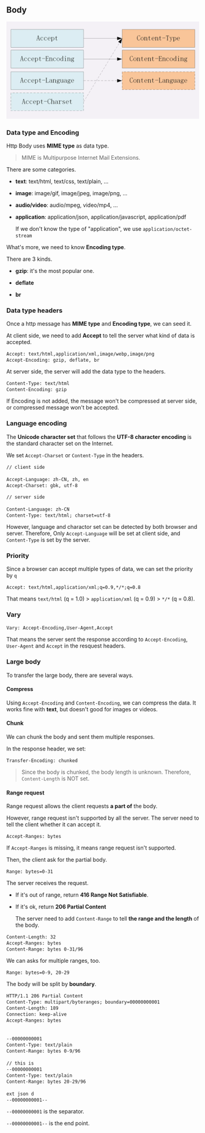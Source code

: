 ## Body

![data-type-headers](./img/data-type-headers.png)

### Data type and Encoding

Http Body uses **MIME type** as data type.

> MIME is Multipurpose Internet Mail Extensions.

There are some categories.

- **text**: text/html, text/css, text/plain, ...

- **image**: image/gif, image/jpeg, image/png, ...

- **audio/video**: audio/mpeg, video/mp4, ...

- **application**: application/json, application/javascript, application/pdf

  If we don't know the type of "application", we use `application/octet-stream`

What's more, we need to know **Encoding type**.

There are 3 kinds.

- **gzip**: it's the most popular one.

- **deflate**

- **br**

### Data type headers

Once a http message has **MIME type** and **Encoding type**, we can seed it.

At client side, we need to add **Accept** to tell the server what kind of data is accepted.

```code
Accept: text/html,application/xml,image/webp,image/png
Accept-Encoding: gzip, deflate, br
```

At server side, the server will add the data type to the headers.

```code
Content-Type: text/html
Content-Encoding: gzip
```

If Encoding is not added, the message won't be compressed at server side, or compressed message won't be accepted.

### Language encoding

The **Unicode character set** that follows the **UTF-8 character encoding** is the standard character set on the Internet.

We set `Accept-Charset` or `Content-Type` in the headers.

```code
// client side

Accept-Language: zh-CN, zh, en
Accept-Charset: gbk, utf-8
```

```code
// server side

Content-Language: zh-CN
Content-Type: text/html; charset=utf-8
```

However, language and charactor set can be detected by both browser and server. Therefore, Only `Accept-Language` will be set at client side, and `Content-Type` is set by the server.

### Priority

Since a browser can accept multiple types of data, we can set the priority by `q`

```code
Accept: text/html,application/xml;q=0.9,*/*;q=0.8
```

That means `text/html` (q = 1.0) > `application/xml` (q = 0.9) > `*/*` (q = 0.8).

### Vary

```code
Vary: Accept-Encoding,User-Agent,Accept
```

That means the server sent the response according to `Accept-Encoding`, `User-Agent` and `Accept` in the resquest headers.

### Large body

To transfer the large body, there are several ways.

#### Compress

Using `Accept-Encoding` and `Content-Encoding`, we can compress the data. It works fine with **text**, but doesn't good for images or videos.

#### Chunk

We can chunk the body and sent them multiple responses.

In the response header, we set:

```code
Transfer-Encoding: chunked
```

> Since the body is chunked, the body length is unknown. Therefore, `Content-Length` is NOT set.

#### Range request

Range request allows the client requests **a part of** the body.

However, range request isn't supported by all the server. The server need to tell the client whether it can accept it.

```code
Accept-Ranges: bytes
```

If `Accept-Ranges` is missing, it means range request isn't supported.

Then, the client ask for the partial body.

```code
Range: bytes=0-31
```

The server receives the request.

- If it's out of range, return **416 Range Not Satisfiable**.

- If it's ok, return **206 Partial Content**

  The server need to add `Content-Range` to tell **the range and the length** of the body.

```code
Content-Length: 32
Accept-Ranges: bytes
Content-Range: bytes 0-31/96
```

We can asks for multiple ranges, too.

```code
Range: bytes=0-9, 20-29
```

The body will be split by **boundary**.

```code
HTTP/1.1 206 Partial Content
Content-Type: multipart/byteranges; boundary=00000000001
Content-Length: 189
Connection: keep-alive
Accept-Ranges: bytes


--00000000001
Content-Type: text/plain
Content-Range: bytes 0-9/96

// this is
--00000000001
Content-Type: text/plain
Content-Range: bytes 20-29/96

ext json d
--00000000001--
```

`--00000000001` is the separator.

`--00000000001--` is the end point.
